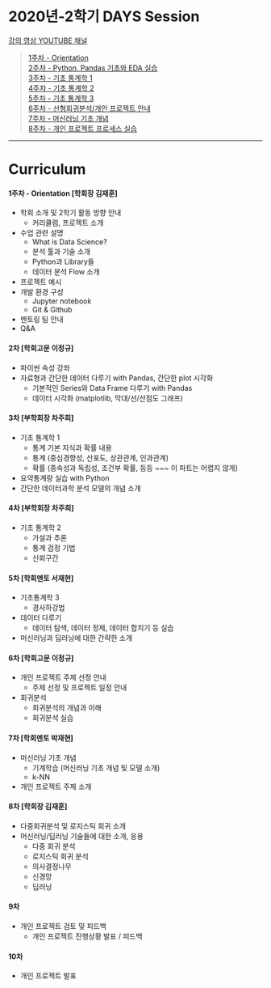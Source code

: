 # 2020년-2학기 DAYS Session

	
[강의 영상 YOUTUBE 채널](https://www.youtube.com/channel/UCHyzdWCEoOnG8fAxLJg-8Bg)  

>[1주차 - Orientation](https://www.youtube.com/watch?v=1N1D7AytMhc&t=536s)  
>[2주차 - Python, Pandas 기초와 EDA 실습](https://www.youtube.com/watch?v=XwmFhIJwLTc)   
>[3주차 - 기초 통계학 1](https://www.youtube.com/watch?v=EusMk3QuJuA)   
>[4주차 - 기초 통계학 2](https://www.youtube.com/watch?v=5W-r_dfH4Mc)    
>[5주차 - 기초 통계학 3](https://www.youtube.com/watch?v=ruo6i1Ns5aA&t=8s)  
>[6주차 - 선형회귀분석/개인 프로젝트 안내](https://www.youtube.com/watch?v=g-M-Sd27CJg)  
>[7주차 - 머신러닝 기초 개념](https://www.youtube.com/watch?v=kWWyU_q-4-A&t=62s)  
>[8주차 - 개인 프로젝트 프로세스 실습](https://www.youtube.com/watch?v=_OBXYMScFbU)  

---
# Curriculum

#### 1주차 - Orientation [학회장 김재훈]
  - 학회 소개 및 2학기 활동 방향 안내     
    - 커리큘럼, 프로젝트 소개
  - 수업 관련 설명
    - What is Data Science?
    - 분석 툴과 기술 소개
    - Python과 Library들
    - 데이터 분석 Flow 소개
  - 프로젝트 예시
  - 개발 환경 구성
    - Jupyter notebook
    - Git & Github
  - 멘토링 팀 안내
  - Q&A    


#### 2차 [학회고문 이정규]
  - 파이썬 속성 강좌
   - 자료형과 간단한 데이터 다루기 with Pandas, 간단한 plot 시각화
     - 기본적인 Series와 Data Frame 다루기 with Pandas
     - 데이터 시각화 (matplotlib, 막대/선/산점도 그래프)    


#### 3차 [부학회장 차주희]
  - 기초 통계학 1
    - 통계 기본 지식과 확률 내용
    - 통계 (중심경향성, 산포도, 상관관계, 인과관계)
    - 확률 (종속성과 독립성, 조건부 확률, 등등 ~~~ 이 파트는 어렵지 않게)
  - 요약통계량 실습 with Python
  - 간단한 데이터과학 분석 모델의 개념 소개    


#### 4차 [부학회장 차주희]
  - 기초 통계학 2
    - 가설과 추론
    - 통계 검정 기법
    - 신뢰구간

#### 5차 [학회멘토 서재현]
  - 기초통계학 3
    - 경사하강법 
  - 데이터 다루기
    - 데이터 탐색, 데이터 정제, 데이터 합치기 등 실습
  - 머신러닝과 딥러닝에 대한 간략한 소개

#### 6차 [학회고문 이정규]
  - 개인 프로젝트 주제 선정 안내
    - 주제 선정 및 프로젝트 일정 안내
  - 회귀분석
    - 회귀분석의 개념과 이해
    - 회귀분석 실습

#### 7차 [학회멘토 박재현]
  - 머신러닝 기초 개념
    - 기계학습 (머신러닝 기초 개념 및 모델 소개)
    - k-NN 
  - 개인 프로젝트 주제 소개

#### 8차 [학회장 김재훈]
  - 다중회귀분석 및 로지스틱 회귀 소개
  - 머신러닝/딥러닝 기술들에 대한 소개, 응용
    - 다중 회귀 분석
    - 로지스틱 회귀 분석
    - 의사결정나무
    - 신경망
    - 딥러닝

#### 9차
  - 개인 프로젝트 검토 및 피드백
    - 개인 프로젝트 진행상황 발표 / 피드백

#### 10차
  - 개인 프로젝트 발표
